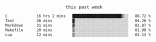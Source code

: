 <p align="center"><samp>this past week</samp></p>
<!--START_SECTION:waka-->

```txt
C             16 hrs 2 mins   ██████████████████████▒░░   88.72 %
Text          46 mins         █░░░░░░░░░░░░░░░░░░░░░░░░   04.26 %
Markdown      31 mins         ▓░░░░░░░░░░░░░░░░░░░░░░░░   02.87 %
Makefile      20 mins         ▒░░░░░░░░░░░░░░░░░░░░░░░░   01.90 %
Lua           12 mins         ▒░░░░░░░░░░░░░░░░░░░░░░░░   01.13 %
```

<!--END_SECTION:waka-->


